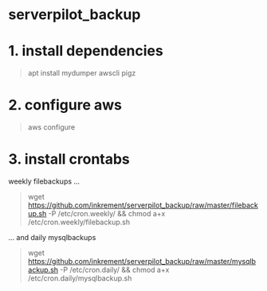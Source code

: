 # serverpilot_backup

# 1. install dependencies

> apt install mydumper awscli pigz

# 2. configure aws

> aws configure

# 3. install crontabs

weekly filebackups ...
> wget https://github.com/inkrement/serverpilot_backup/raw/master/filebackup.sh -P /etc/cron.weekly/ && chmod a+x /etc/cron.weekly/filebackup.sh

... and daily mysqlbackups
> wget https://github.com/inkrement/serverpilot_backup/raw/master/mysqlbackup.sh -P /etc/cron.daily/ && chmod a+x /etc/cron.daily/mysqlbackup.sh
